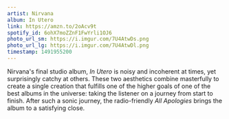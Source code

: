 ```yaml
---
artist: Nirvana
album: In Utero
link: https://amzn.to/2oAcv9t
spotify_id: 6ohX7moZZnF1FwYrli1OJ6 
photo_url_sm: https://i.imgur.com/7U4AtwDs.png
photo_url_lg: https://i.imgur.com/7U4AtwDl.png
timestamp: 1491955200
---
```

Nirvana's final studio album, *In Utero* is noisy and incoherent at times, yet surprisingly catchy at others. These two aesthetics combine masterfully to create a single creation that fulfills one of the higher goals of one of the best albums in the universe: taking the listener on a journey from start to finish. After such a sonic journey, the radio-friendly *All Apologies* brings the album to a satisfying close.